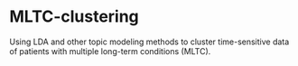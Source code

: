 # MLTC-clustering
Using LDA and other topic modeling methods to cluster time-sensitive data of patients with multiple long-term conditions (MLTC).
